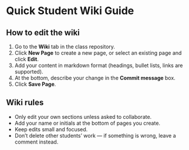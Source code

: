 # Quick Student Wiki Guide

## How to edit the wiki

1. Go to the **Wiki** tab in the class repository.
2. Click **New Page** to create a new page, or select an existing page and click **Edit**.
3. Add your content in markdown format (headings, bullet lists, links are supported).
4. At the bottom, describe your change in the **Commit message** box.
5. Click **Save Page**.

## Wiki rules

- Only edit your own sections unless asked to collaborate.
- Add your name or initials at the bottom of pages you create.
- Keep edits small and focused.
- Don’t delete other students’ work — if something is wrong, leave a comment instead.

